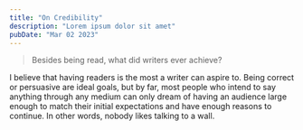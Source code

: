 ```yaml
---
title: "On Credibility"
description: "Lorem ipsum dolor sit amet"
pubDate: "Mar 02 2023"
---
```


> Besides being read, what did writers ever achieve?

I believe that having readers is the most a writer can aspire to. Being correct or persuasive are ideal goals, but by far, most people who intend to say anything through any medium can only dream of having an audience large enough to match their initial expectations and have enough reasons to continue. In other words, nobody likes talking to a wall. 

